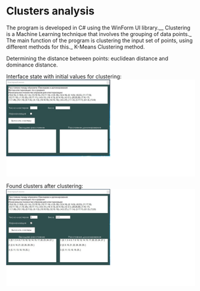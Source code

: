 # Clusters analysis

The program is developed in C# using the WinForm UI library.__
Clustering is a Machine Learning technique that involves the grouping of data points._
The main function of the program is clustering  the input set of points, using different methods for this._
K-Means Clustering method.

Determining the distance between points: euclidean distance and dominance distance.

Interface state with initial values for clustering: 
![alt text](image/cluster_1.jpg) 


Found clusters after clustering:
![alt text](image/cluster_2.jpg) 
